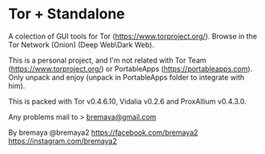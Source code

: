 # Tor + Standalone

A colection of GUI tools for Tor (https://www.torproject.org/). Browse in the Tor Network (Onion) (Deep Web\Dark Web).


This is a personal project, and I'm not related with Tor Team (https://www.torproject.org/) or PortableApps (https://portableapps.com).
Only unpack and enjoy (unpack in PortableApps folder to integrate with him).

This is packed with Tor v0.4.6.10, Vidalia v0.2.6 and ProxAllium v0.4.3.0.

Any problems mail to > bremaya@gmail.com

By bremaya
@bremaya2
https://facebook.com/bremaya2
https://instagram.com/bremaya2
